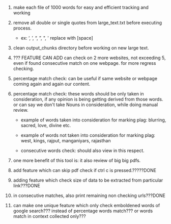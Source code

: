 1. make each file of 1000 words for easy and efficient tracking and working
2. remove all double or single quotes from large_text.txt before executing process.

   - ex: ‘, ’, “, ”, ", ' replace with [space]

3. clean output_chunks directory before working on new large text.
4. ??? FEATURE CAN ADD can check on 2 more websites, not exceeding 5, even if found consecutive match on one webpage. for more regress checking.
5. percentage match check: can be useful if same website or webpage coming again and again our content.
6. percentage match check: these words should be only taken in consideration, if any opinion is being getting derived from those words. or can say we don't take Nouns in consideration, while doing manual review.

   - example of words taken into consideration for marking plag: blurring, sacred, love, divine etc.
   - example of words not taken into consideration for marking plag: west, kings, rajput, manganiyars, rajasthan

   - consecutive words check: should also view in this respect.

7. one more benefit of this tool is: it also review of big big pdfs.
8. add feature which can skip pdf check if ctrl c is pressed.?????DONE
9. adding feature which check size of data to be extracted from particular link???DONE
10. in consecutive matches, also print remaining non checking urls???DONE

11. can make one unique feature which only check emboldened words of google search??? instead of percentage words match??? or words match in context collected only???
